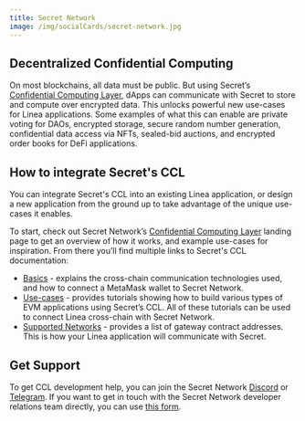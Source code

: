 ```yaml
---
title: Secret Network
image: /img/socialCards/secret-network.jpg
---
```


## Decentralized Confidential Computing​

On most blockchains, all data must be public. But using Secret’s [Confidential Computing Layer](https://scrt.network/confidential-computing-layer), dApps can communicate with Secret to store and compute over encrypted data. This unlocks powerful new use-cases for Linea applications. Some examples of what this can enable are private voting for DAOs, encrypted storage, secure random number generation, confidential data access via NFTs, sealed-bid auctions, and encrypted order books for DeFi applications.

## How to integrate Secret's CCL​

You can integrate Secret's CCL into an existing Linea application, or design a new application from the ground up to take advantage of the unique use-cases it enables.

To start, check out Secret Network’s [Confidential Computing Layer](https://scrt.network/confidential-computing-layer) landing page to get an overview of how it works, and example use-cases for inspiration. From there you’ll find multiple links to Secret's CCL documentation:

- [Basics](https://docs.scrt.network/secret-network-documentation/development/ethereum-evm-developer-toolkit/basics) - explains the cross-chain communication technologies used, and how to connect a MetaMask wallet to Secret Network.
- [Use-cases](https://docs.scrt.network/secret-network-documentation/development/ethereum-evm-developer-toolkit/usecases) - provides tutorials showing how to build various types of EVM applications using Secret’s CCL. All of these tutorials can be used to connect Linea cross-chain with Secret Network.
- [Supported Networks](https://docs.scrt.network/secret-network-documentation/development/ethereum-evm-developer-toolkit/supported-networks) - provides a list of gateway contract addresses. This is how your Linea application will communicate with Secret.

## Get Support

To get CCL development help, you can join the Secret Network [Discord](https://scrt.network/discord) or [Telegram](https://t.me/SCRTCommunity). If you want to get in touch with the Secret Network developer relations team directly, you can use [this form](https://forms.monday.com/forms/43125a4be6281ed487b0ef2a7c76a251).
